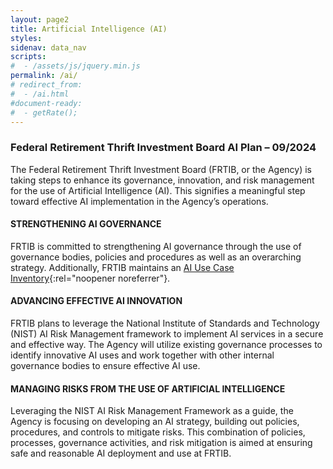 ```yaml
---
layout: page2
title: Artificial Intelligence (AI)
styles:
sidenav: data_nav
scripts:
#  - /assets/js/jquery.min.js
permalink: /ai/
# redirect_from:
#  - /ai.html
#document-ready:
#  - getRate();
---
```


### Federal Retirement Thrift Investment Board AI Plan – 09/2024

The Federal Retirement Thrift Investment Board (FRTIB, or the Agency) is taking steps to enhance its governance, innovation, and risk management for the use of Artificial Intelligence (AI). This signifies a meaningful step toward effective AI implementation in the Agency’s operations.

#### STRENGTHENING AI GOVERNANCE
FRTIB is committed to strengthening AI governance through the use of governance bodies, policies and procedures as well as an overarching strategy. Additionally, FRTIB maintains an [AI Use Case Inventory](https://www.frtib.gov/data/ai_inventory/){:rel="noopener noreferrer"}.

#### ADVANCING EFFECTIVE AI INNOVATION

FRTIB plans to leverage the National Institute of Standards and Technology (NIST) AI Risk Management framework to implement AI services in a secure and effective way. The Agency will utilize existing governance processes to identify innovative AI uses and work together with other internal governance bodies to ensure effective AI use.

#### MANAGING RISKS FROM THE USE OF ARTIFICIAL INTELLIGENCE

Leveraging the NIST AI Risk Management Framework as a guide, the Agency is focusing on developing an AI strategy, building out policies, procedures, and controls to mitigate risks. This combination of policies, processes, governance activities, and risk mitigation is aimed at ensuring safe and reasonable AI deployment and use at FRTIB.


<!-- CONTENT END -->
